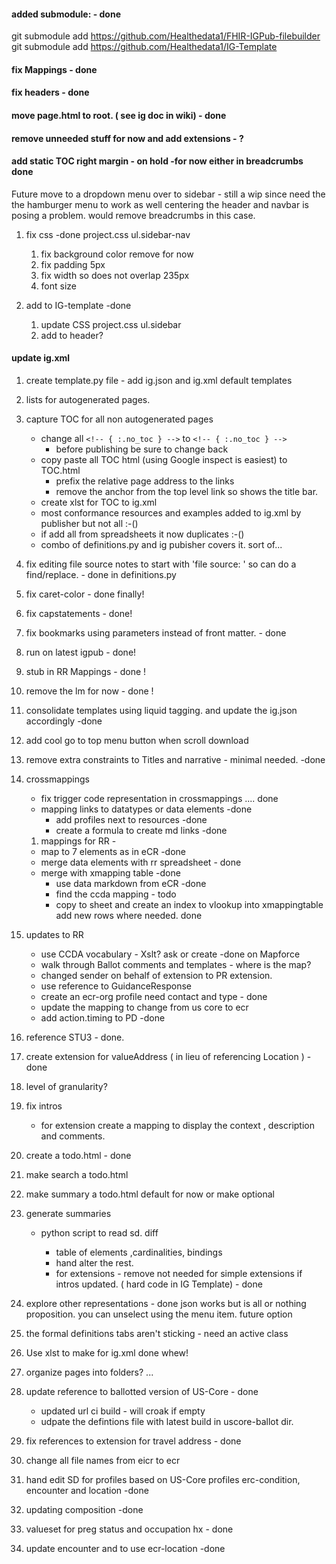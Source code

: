 #### added submodule: - done

git submodule add https://github.com/Healthedata1/FHIR-IGPub-filebuilder
git submodule add https://github.com/Healthedata1/IG-Template

#### fix Mappings -  done
#### fix headers - done
#### move page.html to root.  ( see ig doc in wiki) - done

#### remove unneeded stuff for now and add extensions  - ?

#### add static TOC right margin  -  on hold  -for now either in  breadcrumbs done

Future move to a dropdown menu over to sidebar - still a wip since need the the hamburger menu to work as well centering the header and navbar is posing a problem. would remove breadcrumbs in this case.

1. fix css  -done
project.css  ul.sidebar-nav

    1. fix background color remove for now
    1. fix padding 5px
    1. fix width so does not overlap 235px
    1. font size

1. add to IG-template  -done
    1. update CSS
        project.css  ul.sidebar
    1. add to header?


#### update ig.xml

1. create template.py file - add ig.json and ig.xml default templates
1. lists for autogenerated pages.
1. capture TOC for all non autogenerated pages
    - change all `<!-- { :.no_toc } -->` to `<!-- { :.no_toc } -->`
      - before publishing be sure to change back
    - copy paste all TOC html (using Google inspect is easiest) to TOC.html
      - prefix the relative page address to the links
      - remove the anchor from the top level link so shows the title bar.
   - create xlst for TOC to ig.xml
   - most conformance resources and examples added to ig.xml by publisher but not all :-()
   - if add all from spreadsheets it now duplicates :-()
   - combo of definitions.py and ig pubisher covers it. sort of...


1. fix editing file source notes to start with 'file source: '  so can do a find/replace.  - done in definitions.py

1. fix caret-color - done finally!

1. fix capstatements - done!

1. fix bookmarks using parameters instead of front matter. - done

1. run on latest igpub - done!

1. stub in RR Mappings - done !

1. remove the lm for now  - done !

1. consolidate templates  using liquid tagging. and update the ig.json accordingly  -done

1.  add cool go to top menu button when scroll download


1. remove extra constraints to Titles and narrative - minimal needed. -done

1. crossmappings
    - fix trigger code representation in crossmappings  .... done
     - mapping links to datatypes or data elements   -done
       - add profiles next to resources -done
       - create a formula to create md links  -done
     1. mappings for RR -
      - map to 7 elements as in eCR -done
      - merge data elements with rr spreadsheet - done
      - merge with xmapping table -done
        - use data markdown from eCR -done
        - find the ccda mapping - todo
        - copy to sheet and create an index to vlookup into xmappingtable add new rows where needed. done


  1. updates to RR
      - use CCDA vocabulary - Xslt?  ask  or create -done on Mapforce
      - walk through Ballot comments and templates - where is the map?
      - changed sender on behalf of extension to PR extension.
      - use reference to GuidanceResponse
      - create an ecr-org profile need contact and type - done
      - update the mapping to change from us core to ecr
      - add action.timing to PD -done

1. reference STU3 - done.

1. create extension for valueAddress ( in lieu of referencing Location )  -done

1. level of granularity?

1. fix intros
   - for extension create a mapping to display the context , description and comments.

1. create a todo.html - done

1. make search a todo.html

1. make summary a todo.html default for now or make optional
  1. generate summaries
     - python script to read sd. diff

         - table of elements ,cardinalities, bindings
         - hand alter the rest.
         - for extensions - remove not needed for simple extensions if intros updated.  ( hard code in IG Template) - done

1. explore other representations - done  json  works but is all or nothing proposition.  you can unselect using the menu item.  future option

1. the formal definitions tabs aren't sticking  - need an active class

1. Use xlst to make for ig.xml done whew!

1. organize pages into folders? ...  

1. update reference to ballotted version of US-Core - done
   - updated url  ci build - will croak if empty
   - udpate the  defintions file with latest build in uscore-ballot dir.

1. fix references to extension for travel address - done

1. change all file names from eicr to ecr

1. hand edit SD for profiles based on US-Core profiles  erc-condition, encounter and location -done

1. updating composition -done

1. valueset for preg status and  occupation hx - done

1. update encounter and to use ecr-location -done
